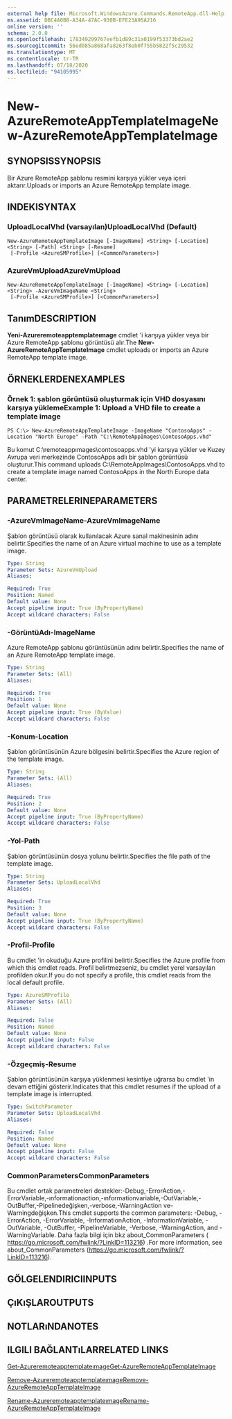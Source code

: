```yaml
---
external help file: Microsoft.WindowsAzure.Commands.RemoteApp.dll-Help.xml
ms.assetid: DBC4A0B8-A34A-47AC-930B-EFE23A95A216
online version: ''
schema: 2.0.0
ms.openlocfilehash: 178349299767eefb1d89c31a0199f53373bd2ae2
ms.sourcegitcommit: 56ed085a868afa8263f8eb0f755b5822f5c29532
ms.translationtype: MT
ms.contentlocale: tr-TR
ms.lasthandoff: 07/18/2020
ms.locfileid: "94105995"
---
```

# <span data-ttu-id="44e4c-101">New-AzureRemoteAppTemplateImage</span><span class="sxs-lookup"><span data-stu-id="44e4c-101">New-AzureRemoteAppTemplateImage</span></span>

## <span data-ttu-id="44e4c-102">SYNOPSIS</span><span class="sxs-lookup"><span data-stu-id="44e4c-102">SYNOPSIS</span></span>
<span data-ttu-id="44e4c-103">Bir Azure RemoteApp şablonu resmini karşıya yükler veya içeri aktarır.</span><span class="sxs-lookup"><span data-stu-id="44e4c-103">Uploads or imports an Azure RemoteApp template image.</span></span>

## <span data-ttu-id="44e4c-104">INDEKI</span><span class="sxs-lookup"><span data-stu-id="44e4c-104">SYNTAX</span></span>

### <span data-ttu-id="44e4c-105">UploadLocalVhd (varsayılan)</span><span class="sxs-lookup"><span data-stu-id="44e4c-105">UploadLocalVhd (Default)</span></span>
```
New-AzureRemoteAppTemplateImage [-ImageName] <String> [-Location] <String> [-Path] <String> [-Resume]
 [-Profile <AzureSMProfile>] [<CommonParameters>]
```

### <span data-ttu-id="44e4c-106">AzureVmUpload</span><span class="sxs-lookup"><span data-stu-id="44e4c-106">AzureVmUpload</span></span>
```
New-AzureRemoteAppTemplateImage [-ImageName] <String> [-Location] <String> -AzureVmImageName <String>
 [-Profile <AzureSMProfile>] [<CommonParameters>]
```

## <span data-ttu-id="44e4c-107">Tanım</span><span class="sxs-lookup"><span data-stu-id="44e4c-107">DESCRIPTION</span></span>
<span data-ttu-id="44e4c-108">**Yeni-Azureremoteapptemplateımage** cmdlet 'i karşıya yükler veya bir Azure RemoteApp şablonu görüntüsü alır.</span><span class="sxs-lookup"><span data-stu-id="44e4c-108">The **New-AzureRemoteAppTemplateImage** cmdlet uploads or imports an Azure RemoteApp template image.</span></span>

## <span data-ttu-id="44e4c-109">ÖRNEKLERDEN</span><span class="sxs-lookup"><span data-stu-id="44e4c-109">EXAMPLES</span></span>

### <span data-ttu-id="44e4c-110">Örnek 1: şablon görüntüsü oluşturmak için VHD dosyasını karşıya yükleme</span><span class="sxs-lookup"><span data-stu-id="44e4c-110">Example 1: Upload a VHD file to create a template image</span></span>
```
PS C:\> New-AzureRemoteAppTemplateImage -ImageName "ContosoApps" -Location "North Europe" -Path "C:\RemoteAppImages\ContosoApps.vhd"
```

<span data-ttu-id="44e4c-111">Bu komut C:\remoteappımages\contosoapps.vhd 'yi karşıya yükler ve Kuzey Avrupa veri merkezinde ContosoApps adlı bir şablon görüntüsü oluşturur.</span><span class="sxs-lookup"><span data-stu-id="44e4c-111">This command uploads C:\RemoteAppImages\ContosoApps.vhd to create a template image named ContosoApps in the North Europe data center.</span></span>

## <span data-ttu-id="44e4c-112">PARAMETRELERINE</span><span class="sxs-lookup"><span data-stu-id="44e4c-112">PARAMETERS</span></span>

### <span data-ttu-id="44e4c-113">-AzureVmImageName</span><span class="sxs-lookup"><span data-stu-id="44e4c-113">-AzureVmImageName</span></span>
<span data-ttu-id="44e4c-114">Şablon görüntüsü olarak kullanılacak Azure sanal makinesinin adını belirtir.</span><span class="sxs-lookup"><span data-stu-id="44e4c-114">Specifies the name of an Azure virtual machine to use as a template image.</span></span>

```yaml
Type: String
Parameter Sets: AzureVmUpload
Aliases: 

Required: True
Position: Named
Default value: None
Accept pipeline input: True (ByPropertyName)
Accept wildcard characters: False
```

### <span data-ttu-id="44e4c-115">-GörüntüAdı</span><span class="sxs-lookup"><span data-stu-id="44e4c-115">-ImageName</span></span>
<span data-ttu-id="44e4c-116">Azure RemoteApp şablonu görüntüsünün adını belirtir.</span><span class="sxs-lookup"><span data-stu-id="44e4c-116">Specifies the name of an Azure RemoteApp template image.</span></span>

```yaml
Type: String
Parameter Sets: (All)
Aliases: 

Required: True
Position: 1
Default value: None
Accept pipeline input: True (ByValue)
Accept wildcard characters: False
```

### <span data-ttu-id="44e4c-117">-Konum</span><span class="sxs-lookup"><span data-stu-id="44e4c-117">-Location</span></span>
<span data-ttu-id="44e4c-118">Şablon görüntüsünün Azure bölgesini belirtir.</span><span class="sxs-lookup"><span data-stu-id="44e4c-118">Specifies the Azure region of the template image.</span></span>

```yaml
Type: String
Parameter Sets: (All)
Aliases: 

Required: True
Position: 2
Default value: None
Accept pipeline input: True (ByPropertyName)
Accept wildcard characters: False
```

### <span data-ttu-id="44e4c-119">-Yol</span><span class="sxs-lookup"><span data-stu-id="44e4c-119">-Path</span></span>
<span data-ttu-id="44e4c-120">Şablon görüntüsünün dosya yolunu belirtir.</span><span class="sxs-lookup"><span data-stu-id="44e4c-120">Specifies the file path of the template image.</span></span>

```yaml
Type: String
Parameter Sets: UploadLocalVhd
Aliases: 

Required: True
Position: 3
Default value: None
Accept pipeline input: True (ByPropertyName)
Accept wildcard characters: False
```

### <span data-ttu-id="44e4c-121">-Profil</span><span class="sxs-lookup"><span data-stu-id="44e4c-121">-Profile</span></span>
<span data-ttu-id="44e4c-122">Bu cmdlet 'in okuduğu Azure profilini belirtir.</span><span class="sxs-lookup"><span data-stu-id="44e4c-122">Specifies the Azure profile from which this cmdlet reads.</span></span>
<span data-ttu-id="44e4c-123">Profil belirtmezseniz, bu cmdlet yerel varsayılan profilden okur.</span><span class="sxs-lookup"><span data-stu-id="44e4c-123">If you do not specify a profile, this cmdlet reads from the local default profile.</span></span>

```yaml
Type: AzureSMProfile
Parameter Sets: (All)
Aliases: 

Required: False
Position: Named
Default value: None
Accept pipeline input: False
Accept wildcard characters: False
```

### <span data-ttu-id="44e4c-124">-Özgeçmiş</span><span class="sxs-lookup"><span data-stu-id="44e4c-124">-Resume</span></span>
<span data-ttu-id="44e4c-125">Şablon görüntüsünün karşıya yüklenmesi kesintiye uğrarsa bu cmdlet 'in devam ettiğini gösterir.</span><span class="sxs-lookup"><span data-stu-id="44e4c-125">Indicates that this cmdlet resumes if the upload of a template image is interrupted.</span></span>

```yaml
Type: SwitchParameter
Parameter Sets: UploadLocalVhd
Aliases: 

Required: False
Position: Named
Default value: None
Accept pipeline input: False
Accept wildcard characters: False
```

### <span data-ttu-id="44e4c-126">CommonParameters</span><span class="sxs-lookup"><span data-stu-id="44e4c-126">CommonParameters</span></span>
<span data-ttu-id="44e4c-127">Bu cmdlet ortak parametreleri destekler:-Debug,-ErrorAction,-ErrorVariable,-ınformationaction,-ınformationvariable,-OutVariable,-OutBuffer,-Pipelinedeğişken,-verbose,-WarningAction ve-Warningdeğişken.</span><span class="sxs-lookup"><span data-stu-id="44e4c-127">This cmdlet supports the common parameters: -Debug, -ErrorAction, -ErrorVariable, -InformationAction, -InformationVariable, -OutVariable, -OutBuffer, -PipelineVariable, -Verbose, -WarningAction, and -WarningVariable.</span></span> <span data-ttu-id="44e4c-128">Daha fazla bilgi için bkz about_CommonParameters ( https://go.microsoft.com/fwlink/?LinkID=113216) .</span><span class="sxs-lookup"><span data-stu-id="44e4c-128">For more information, see about_CommonParameters (https://go.microsoft.com/fwlink/?LinkID=113216).</span></span>

## <span data-ttu-id="44e4c-129">GÖLGELENDIRICI</span><span class="sxs-lookup"><span data-stu-id="44e4c-129">INPUTS</span></span>

## <span data-ttu-id="44e4c-130">ÇıKıŞLAR</span><span class="sxs-lookup"><span data-stu-id="44e4c-130">OUTPUTS</span></span>

## <span data-ttu-id="44e4c-131">NOTLARıNDA</span><span class="sxs-lookup"><span data-stu-id="44e4c-131">NOTES</span></span>

## <span data-ttu-id="44e4c-132">ILGILI BAĞLANTıLAR</span><span class="sxs-lookup"><span data-stu-id="44e4c-132">RELATED LINKS</span></span>

[<span data-ttu-id="44e4c-133">Get-Azureremoteapptemplateımage</span><span class="sxs-lookup"><span data-stu-id="44e4c-133">Get-AzureRemoteAppTemplateImage</span></span>](./Get-AzureRemoteAppTemplateImage.md)

[<span data-ttu-id="44e4c-134">Remove-Azureremoteapptemplateımage</span><span class="sxs-lookup"><span data-stu-id="44e4c-134">Remove-AzureRemoteAppTemplateImage</span></span>](./Remove-AzureRemoteAppTemplateImage.md)

[<span data-ttu-id="44e4c-135">Rename-Azureremoteapptemplateımage</span><span class="sxs-lookup"><span data-stu-id="44e4c-135">Rename-AzureRemoteAppTemplateImage</span></span>](./Rename-AzureRemoteAppTemplateImage.md)


